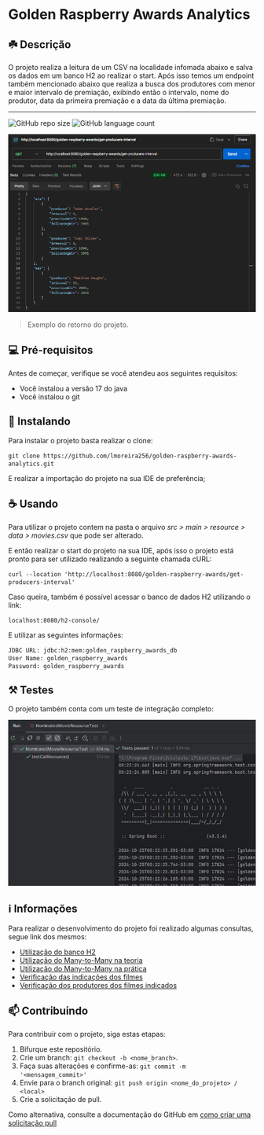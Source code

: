 # Golden Raspberry Awards Analytics

## ☘️ Descrição

O projeto realiza a leitura de um CSV na localidade infomada abaixo e salva os dados em um banco H2 ao realizar o start. Após isso temos um endpoint também mencionado abaixo que realiza a busca dos produtores com menor e maior intervalo de premiação, exibindo então o intervalo, nome do produtor, data da primeira premiação e a data da última premiação.

---

![GitHub repo size](https://img.shields.io/github/repo-size/lmoreira256/golden-raspberry-awards-analytics?style=for-the-badge)
![GitHub language count](https://img.shields.io/github/languages/count/lmoreira256/golden-raspberry-awards-analytics?style=for-the-badge)

<img src="./github_assets/screenshot_1.png">

> Exemplo do retorno do projeto.

## 💻 Pré-requisitos

Antes de começar, verifique se você atendeu aos seguintes requisitos:

- Você instalou a versão 17 do java
- Você instalou o git

## 🚀 Instalando

Para instalar o projeto basta realizar o clone:

```
git clone https://github.com/lmoreira256/golden-raspberry-awards-analytics.git
```

E realizar a importação do projeto na sua IDE de preferência;

## ☕ Usando

Para utilizar o projeto contem na pasta o arquivo _src > main > resource > data > movies.csv_ que pode ser alterado.

E então realizar o start do projeto na sua IDE, após isso o projeto está pronto para ser utilizado realizando a seguinte chamada cURL:

```
curl --location 'http://localhost:8080/golden-raspberry-awards/get-producers-interval'
```

Caso queira, também é possível acessar o banco de dados H2 utilizando o link:

```
localhost:8080/h2-console/
```

E utilizar as seguintes informações:

```
JDBC URL: jdbc:h2:mem:golden_raspberry_awards_db
User Name: golden_raspberry_awards
Password: golden_raspberry_awards
```

## ⚒️ Testes

O projeto também conta com um teste de integração completo:

<img src="./github_assets/screenshot_2.png">

## ℹ️ Informações

Para realizar o desenvolvimento do projeto foi realizado algumas consultas, segue link dos mesmos:

- [Utilização do banco H2](https://www.baeldung.com/spring-boot-h2-database)
- [Utilização do Many-to-Many na teoria](https://www.baeldung.com/jpa-many-to-many)
- [Utilização do Many-to-Many na prática](https://medium.com/@arijit83work/manytomany-relationship-in-spring-boot-with-hibernate-and-jpa-35d7b4fdf3bf)
- [Verificação das indicações dos filmes](https://pt.wikipedia.org/wiki/Framboesa_de_Ouro_de_pior_filme)
- [Verificação dos produtores dos filmes indicados](https://en-m-wikipedia-org.translate.goog/wiki/Golden_Raspberry_Award_for_Worst_Picture?_x_tr_sl=en&_x_tr_tl=pt&_x_tr_hl=pt-BR&_x_tr_pto=sc)

## 📫 Contribuindo

Para contribuir com o projeto, siga estas etapas:

1. Bifurque este repositório.
2. Crie um branch: `git checkout -b <nome_branch>`.
3. Faça suas alterações e confirme-as: `git commit -m '<mensagem_commit>'`
4. Envie para o branch original: `git push origin <nome_do_projeto> / <local>`
5. Crie a solicitação de pull.

Como alternativa, consulte a documentação do GitHub em [como criar uma solicitação pull](https://help.github.com/en/github/collaborating-with-issues-and-pull-requests/creating-a-pull-request)

